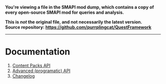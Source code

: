 **You're viewing a file in the SMAPI mod dump, which contains a copy of every open-source SMAPI mod
for queries and analysis.**

**This is _not_ the original file, and not necessarily the latest version.**  
**Source repository: https://github.com/purrplingcat/QuestFramework**

----

# Documentation

1. [Content Packs API](content-pack-guide.md)
2. [Advanced (programatic) API](advanced-api-guide.md)
3. [Changelog](changelog.md)
